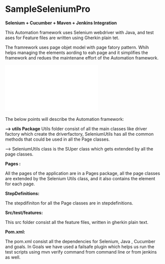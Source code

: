 # SampleSeleniumPro
**Selenium + Cucumber + Maven + Jenkins Integration**

This Automation framework uses Selenium webdriver with Java, and test ases for Feature files are written using Gherkin plain tet. 

The framrework uses page objet model with page fatory pattern. Whih helps managing the elements aording to eah page and it simplifies 
the framework and redues the maintenane effort of the Automation framework.

![Project Structure](/SampleProject/Projectstructure.pdf)


The below points will describe the Automation framework:

**--> utils Package**
Utils folder consist of all the main classes like driver factory which create the driverfactory, SeleniumUtils 
has all the common methods that could be used in all the Page classes.

--> SeleniumUtils class is the SUper class which gets extended by all the page classes.

**Pages :**

All the pages of the application are in a Pages package, all the page classes are extended by the Selenium Utils class, and it also contains 
the element for each page.

**StepDefinitions:**

The stepdifiniton for all the Page classes are in stepdefinitions.

**Src/test/features:**

This src folder consist all the feature files, written in gherkin plain text.


**Pom.xml:**

The pom.xml consist all the dependencies for Selenium, Java , Cucumber and goals. In Goals we have used a failsafe plugin 
which helps us run the test scripts using mvn verify command from command line or from jenkins as well.












